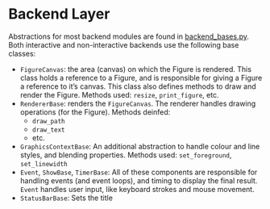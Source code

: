 # Backend Layer

Abstractions for most backend modules are found in [backend_bases.py](https://github.com/matplotlib/matplotlib/blob/master/lib/matplotlib/backend_bases.py). Both interactive and non-interactive backends use the following base classes:

- `FigureCanvas`: the area (canvas) on which the Figure is rendered. This class holds a reference to a Figure, and is responsible for giving a Figure a reference to it’s canvas. This class also defines methods to draw and render the Figure. Methods used: `resize`, `print_figure`, etc.
- `RendererBase`: renders the `FigureCanvas`. The renderer handles drawing operations (for the Figure). Methods deinfed:
  - `draw_path`
  - `draw_text`
  - etc.
- `GraphicsContextBase`: An additional abstraction to handle colour and line styles, and blending properties. Methods used: `set_foreground`, `set_linewidth`
- `Event`, `ShowBase`, `TimerBase`: All of these components are responsible for handling events (and event loops), and timing to display the final result. `Event` handles user input, like keyboard strokes and mouse movement.
- `StatusBarBase`: Sets the title
